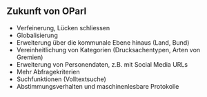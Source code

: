 Zukunft von OParl
-----------------

- Verfeinerung, Lücken schliessen
- Globalisierung
- Erweiterung über die kommunale Ebene hinaus (Land, Bund)
- Vereinheitlichung von Kategorien (Drucksachentypen, Arten von Gremien)
- Erweiterung von Personendaten, z.B. mit Social Media URLs
- Mehr Abfragekriterien
- Suchfunktionen (Volltextsuche)
- Abstimmungsverhalten und maschinenlesbare Protokolle
